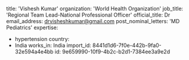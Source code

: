 title: 'Vishesh Kumar'
organization: 'World Health Organization'
job_title: 'Regional Team Lead-National Professional Officer'
official_title: Dr
email_address: drvisheshkumar@gmail.com
post_nominal_letters: 'MD Pediatrics'
expertise:
  - hypertension
country:
  - India
works_in: India
import_id: 8441d1d6-7f0e-442b-9fa0-32e594a4e4bb
id: 9e659990-10f9-4b2c-b2d1-7384ee3a9e2d
